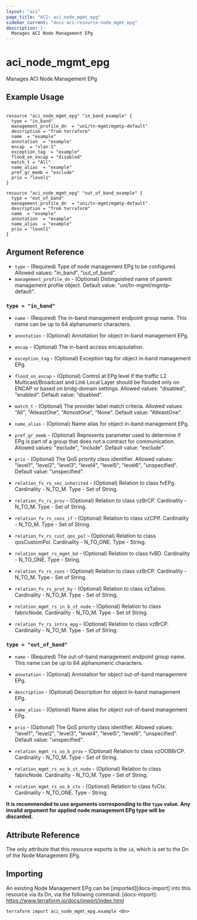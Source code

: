 ```yaml
---
layout: "aci"
page_title: "ACI: aci_node_mgmt_epg"
sidebar_current: "docs-aci-resource-node_mgmt_epg"
description: |-
  Manages ACI Node Management EPg
---
```


# aci_node_mgmt_epg

Manages ACI Node Management EPg

## Example Usage

```hcl

resource "aci_node_mgmt_epg" "in_band_example" {
  type = "in_band"
  management_profile_dn  = "uni/tn-mgmt/mgmtp-default"
  description = "from terraform"
  name  = "example"
  annotation  = "example"
  encap  = "vlan-1"
  exception_tag  = "example"
  flood_on_encap = "disabled"
  match_t = "All"
  name_alias  = "example"
  pref_gr_memb = "exclude"
  prio = "level1"
}

resource "aci_node_mgmt_epg" "out_of_band_example" {
  type = "out_of_band"
  management_profile_dn  = "uni/tn-mgmt/mgmtp-default"
  description = "from terraform"
  name  = "example"
  annotation  = "example"
  name_alias  = "example"
  prio = "level1"
}

```

## Argument Reference

- `type` - (Required) Type of node management EPg to be configured.  
  Allowed values: "in_band", "out_of_band".
- `management_profile_dn` - (Optional) Distinguished name of parent management profile object. Default value: "uni/tn-mgmt/mgmtp-default".

### `type = "in_band"`

- `name` - (Required) The in-band management endpoint group name. This name can be up to 64 alphanumeric characters.
- `annotation` - (Optional) Annotation for object in-band management EPg.
- `encap` - (Optional) The in-band access encapsulation.
- `exception_tag` - (Optional) Exception tag for object in-band management EPg.
- `flood_on_encap` - (Optional) Control at EPg level if the traffic L2 Multicast/Broadcast and Link Local Layer should be flooded only on ENCAP or based on bridg-domain settings.
  Allowed values: "disabled", "enabled". Default value: "disabled".
- `match_t` - (Optional) The provider label match criteria.
  Allowed values: "All", "AtleastOne", "AtmostOne", "None". Default value: "AtleastOne".
- `name_alias` - (Optional) Name alias for object in-band management EPg.
- `pref_gr_memb` - (Optional) Represents parameter used to determine if EPg is part of a group that does not a contract for communication.
  Allowed values: "exclude", "include". Default value: "exclude".
- `prio` - (Optional) The QoS priority class identifier.
  Allowed values: "level1", "level2", "level3", "level4", "level5", "level6", "unspecified". Default value: "unspecified".

- `relation_fv_rs_sec_inherited` - (Optional) Relation to class fvEPg. Cardinality - N_TO_M. Type - Set of String.
- `relation_fv_rs_prov` - (Optional) Relation to class vzBrCP. Cardinality - N_TO_M. Type - Set of String.
- `relation_fv_rs_cons_if` - (Optional) Relation to class vzCPIf. Cardinality - N_TO_M. Type - Set of String.
- `relation_fv_rs_cust_qos_pol` - (Optional) Relation to class qosCustomPol. Cardinality - N_TO_ONE. Type - String.
- `relation_mgmt_rs_mgmt_bd` - (Optional) Relation to class fvBD. Cardinality - N_TO_ONE. Type - String.
- `relation_fv_rs_cons` - (Optional) Relation to class vzBrCP. Cardinality - N_TO_M. Type - Set of String.
- `relation_fv_rs_prot_by` - (Optional) Relation to class vzTaboo. Cardinality - N_TO_M. Type - Set of String.
- `relation_mgmt_rs_in_b_st_node` - (Optional) Relation to class fabricNode. Cardinality - N_TO_M. Type - Set of String.
- `relation_fv_rs_intra_epg` - (Optional) Relation to class vzBrCP. Cardinality - N_TO_M. Type - Set of String.

### `type = "out_of_band"`

- `name` - (Required) The out-of-band management endpoint group name. This name can be up to 64 alphanumeric characters.
- `annotation` - (Optional) Annotation for object out-of-band management EPg.
- `description` - (Optional) Description for object in-band management EPg.
- `name_alias` - (Optional) Name alias for object out-of-band management EPg.

- `prio` - (Optional) The QoS priority class identifier.
  Allowed values: "level1", "level2", "level3", "level4", "level5", "level6", "unspecified". Default value: "unspecified".

- `relation_mgmt_rs_oo_b_prov` - (Optional) Relation to class vzOOBBrCP. Cardinality - N_TO_M. Type - Set of String.
- `relation_mgmt_rs_oo_b_st_node` - (Optional) Relation to class fabricNode. Cardinality - N_TO_M. Type - Set of String.
- `relation_mgmt_rs_oo_b_ctx` - (Optional) Relation to class fvCtx. Cardinality - N_TO_ONE. Type - String.

**It is recommended to use arguments corresponding to the `type` value. Any invalid argument for applied node management EPg type will be discarded.**

## Attribute Reference

The only attribute that this resource exports is the `id`, which is set to the
Dn of the Node Management EPg.

## Importing

An existing Node Management EPg can be [imported][docs-import] into this resource via its Dn, via the following command:
[docs-import]: https://www.terraform.io/docs/import/index.html

```
terraform import aci_node_mgmt_epg.example <Dn>
```
